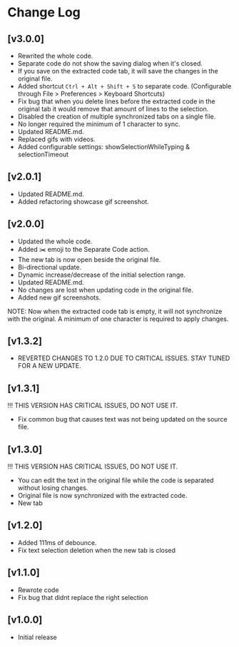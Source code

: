 # Change Log

## [v3.0.0]

- Rewrited the whole code.
- Separate code do not show the saving dialog when it's closed.
- If you save on the extracted code tab, it will save the changes in the original file.
- Added shortcut `` Ctrl + Alt + Shift + S `` to separate code. (Configurable through File > Preferences > Keyboard Shortcuts)
- Fix bug that when you delete lines before the extracted code in the original tab it would remove that amount of lines to the selection.
- Disabled the creation of multiple synchronized tabs on a single file.
- No longer required the minimum of 1 character to sync.
- Updated README.md.
- Replaced gifs with videos.
- Added configurable settings: showSelectionWhileTyping & selectionTimeout

## [v2.0.1]

- Updated README.md.
- Added refactoring showcase gif screenshot.

## [v2.0.0]

- Updated the whole code.
- Added ✂️ emoji to the Separate Code action.
- The new tab is now open beside the original file.
- Bi-directional update.
- Dynamic increase/decrease of the initial selection range.
- Updated README.md.
- No changes are lost when updating code in the original file.
- Added new gif screenshots.

NOTE: Now when the extracted code tab is empty, it will not synchronize with the original. A minimum of one character is required to apply changes.

## [v1.3.2]

- REVERTED CHANGES TO 1.2.0 DUE TO CRITICAL ISSUES. STAY TUNED FOR A NEW UPDATE.

## [v1.3.1]

!!! THIS VERSION HAS CRITICAL ISSUES, DO NOT USE IT.

- Fix common bug that causes text was not being updated on the source file.

## [v1.3.0]

!!! THIS VERSION HAS CRITICAL ISSUES, DO NOT USE IT.

- You can edit the text in the original file while the code is separated without losing changes.
- Original file is now synchronized with the extracted code.
- New tab

## [v1.2.0]

- Added 111ms of debounce.
- Fix text selection deletion when the new tab is closed

## [v1.1.0]

- Rewrote code
- Fix bug that didnt replace the right selection

## [v1.0.0]

- Initial release
